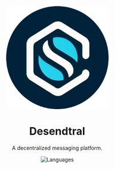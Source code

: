 <div align="center">
  <img src="https://raw.githubusercontent.com/zaidomer/Desendtral/main/frontend/desendtral/assets/images/desendtral_logo_circle.png" alt="Desendtral Logo" style="width: 275px; height: auto;">
  <h1>Desendtral</h1>
  <p>A decentralized messaging platform.</p>
  <p><img src="https://img.shields.io/badge/Languages-Rust,%20Dart%20&%20Flutter-blue" alt="Languages"></p>
</div>
